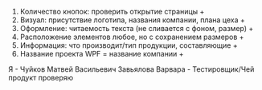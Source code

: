1. Количество кнопок: проверить открытие страницы                   +
2. Визуал: присутствие логотипа, названия компании, плана цеха      +
3. Оформление: читаемость текста (не сливается с фоном, размер)     +
4. Расположение элементов любое, но с сохранением размеров          +
5. Информация: что производит/тип продукции, составляющие           +
6. Название проекта WPF = название компании                         +

Я - Чуйков Матвей Васильевич
Завьялова Варвара - Тестировщик/Чей продукт проверяю

